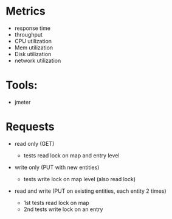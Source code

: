 # Metrics
- response time
- throughput
- CPU utilization
- Mem utilization
- Disk utilization
- network utilization


# Tools:
- jmeter

# Requests

- read only (GET)
    - tests read lock on map and entry level

- write only (PUT with new entities)
    - tests write lock on map level (also read lock)

- read and write (PUT on existing entities, each entity 2 times)
    - 1st tests read lock on map
    - 2nd tests write lock on an entry
